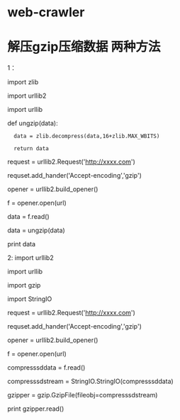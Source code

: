 # web-crawler
# 解压gzip压缩数据 两种方法


1：

  import zlib
  
  import urllib2
  
  import urllib
  
  def ungzip(data):
  
      data = zlib.decompress(data,16+zlib.MAX_WBITS)
      
      return data
    
  request = urllib2.Request('http://xxxx.com')
  
  requset.add_hander('Accept-encoding','gzip')
  
  opener = urllib2.build_opener()
  
  f = opener.open(url)
  
  data = f.read()
  
  data = ungzip(data)
  
  print data
  
  
  
2:
  import urllib2
  
  import urllib
  
  import gzip
  
  import StringIO
  
  request = urllib2.Request('http://xxxx.com')
  
  requset.add_hander('Accept-encoding','gzip')
  
  opener = urllib2.build_opener()
  
  f = opener.open(url)
  
  compresssddata = f.read()
  
  compresssdstream = StringIO.StringIO(compresssddata)
  
  gzipper = gzip.GzipFile(fileobj=compresssdstream)
  
  print gzipper.read()
